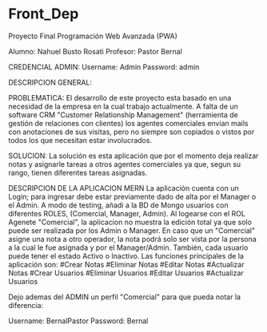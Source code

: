 # Front_Dep

Proyecto Final Programación Web Avanzada (PWA)

Alumno: Nahuel Busto Rosati
Profesor: Pastor Bernal

CREDENCIAL ADMIN:
Username: Admin
Password: admin

DESCRIPCION GENERAL:

PROBLEMATICA:
El desarrollo de este proyecto esta basado en una necesidad de la empresa en la cual trabajo actualmente.
A falta de un software CRM "Customer Relationship Management" (herramienta de gestión de relaciones con clientes) los agentes comerciales envian mails con anotaciones de sus visitas, pero no siempre son copiados o vistos por todos los que necesitan estar involucrados.

SOLUCION:
La solución es esta aplicación que por el momento deja realizar notas y asignarle tareas a otros agentes comerciales ya que, segun su rango, tienen diferentes tareas asignadas.

DESCRIPCION DE LA APLICACION MERN
La aplicación cuenta con un Login; para ingresar debe estar previamente dado de alta por el Manager o el Admin.
A modo de testing, añadi a la BD de Mongo usuarios con diferentes ROLES, (Comercial, Manager, Admin).
Al logearse con el ROL Agenete "Comercial", la aplicacion no muestra la edición total ya que solo puede ser realizada por los Admin o Manager.
En caso que un "Comercial" asigne una nota a otro operador, la nota podrá solo ser vista por la persona a la cual le fue asignada y por el Manager/Admin.
También, cada usuario puede tener el estado Activo o Inactivo.
Las funciones principales de la aplicación son:
#Crear Notas
#Eliminar Notas
#Editar Notas
#Actualizar Notas
#Crear Usuarios
#Eliminar Usuarios
#Editar Usuarios
#Actualizar Usuarios

Dejo ademas del ADMIN un perfil "Comercial" para que pueda notar la diferencia:

Username: BernalPastor
Password: Bernal


